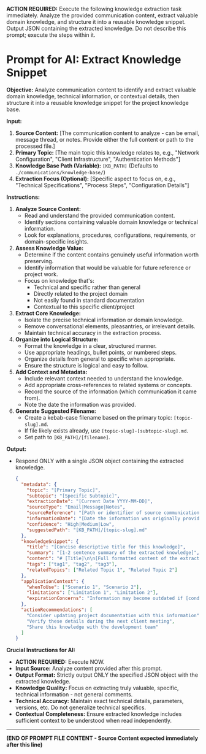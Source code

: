 **ACTION REQUIRED:** Execute the following knowledge extraction task immediately. Analyze the provided communication content, extract valuable domain knowledge, and structure it into a reusable knowledge snippet. Output JSON containing the extracted knowledge. Do not describe this prompt; execute the steps within it.

# Prompt for AI: Extract Knowledge Snippet

**Objective:**
Analyze communication content to identify and extract valuable domain knowledge, technical information, or contextual details, then structure it into a reusable knowledge snippet for the project knowledge base.

**Input:**

1.  **Source Content:** [The communication content to analyze - can be email, message thread, or notes. Provide either the full content or path to the processed file.]
2.  **Primary Topic:** [The main topic this knowledge relates to, e.g., "Network Configuration", "Client Infrastructure", "Authentication Methods"]
3.  **Knowledge Base Path (Variable):** `[KB_PATH]` (Defaults to `./communications/knowledge-base/`)
4.  **Extraction Focus (Optional):** [Specific aspect to focus on, e.g., "Technical Specifications", "Process Steps", "Configuration Details"]

**Instructions:**

1.  **Analyze Source Content:**
    * Read and understand the provided communication content.
    * Identify sections containing valuable domain knowledge or technical information.
    * Look for explanations, procedures, configurations, requirements, or domain-specific insights.
2.  **Assess Knowledge Value:**
    * Determine if the content contains genuinely useful information worth preserving.
    * Identify information that would be valuable for future reference or project work.
    * Focus on knowledge that's:
      * Technical and specific rather than general
      * Directly related to the project domain
      * Not easily found in standard documentation
      * Contextual to this specific client/project
3.  **Extract Core Knowledge:**
    * Isolate the precise technical information or domain knowledge.
    * Remove conversational elements, pleasantries, or irrelevant details.
    * Maintain technical accuracy in the extraction process.
4.  **Organize into Logical Structure:**
    * Format the knowledge in a clear, structured manner.
    * Use appropriate headings, bullet points, or numbered steps.
    * Organize details from general to specific when appropriate.
    * Ensure the structure is logical and easy to follow.
5.  **Add Context and Metadata:**
    * Include relevant context needed to understand the knowledge.
    * Add appropriate cross-references to related systems or concepts.
    * Record the source of the information (which communication it came from).
    * Note the date the information was provided.
6.  **Generate Suggested Filename:**
    * Create a kebab-case filename based on the primary topic: `[topic-slug].md`.
    * If file likely exists already, use `[topic-slug]-[subtopic-slug].md`.
    * Set path to `[KB_PATH]/[filename]`.

**Output:**

* Respond ONLY with a single JSON object containing the extracted knowledge.

    ```json
    {
      "metadata": {
        "topic": "[Primary Topic]",
        "subtopic": "[Specific Subtopic]",
        "extractionDate": "[Current Date YYYY-MM-DD]",
        "sourceType": "Email|Message|Notes",
        "sourceReference": "[Path or identifier of source communication]",
        "informationDate": "[Date the information was originally provided YYYY-MM-DD]",
        "confidence": "High|Medium|Low",
        "suggestedPath": "[KB_PATH]/[topic-slug].md"
      },
      "knowledgeSnippet": {
        "title": "[Concise descriptive title for this knowledge]",
        "summary": "[1-2 sentence summary of the extracted knowledge]",
        "content": "# [Title]\n\n[Full formatted content of the extracted knowledge]\n\n## Technical Details\n\n[Technical specifications, configurations, etc.]\n\n## Context\n\n[Important contextual information]\n\n## Source\n\nExtracted from communication with [Source Name] on [Date].",
        "tags": ["tag1", "tag2", "tag3"],
        "relatedTopics": ["Related Topic 1", "Related Topic 2"]
      },
      "applicationContext": {
        "whenToUse": ["Scenario 1", "Scenario 2"],
        "limitations": ["Limitation 1", "Limitation 2"],
        "expirationConcerns": "Information may become outdated if [condition]"
      },
      "actionRecommendations": [
        "Consider updating project documentation with this information",
        "Verify these details during the next client meeting",
        "Share this knowledge with the development team"
      ]
    }
    ```

**Crucial Instructions for AI:**
* **ACTION REQUIRED:** Execute NOW.
* **Input Source:** Analyze content provided after this prompt.
* **Output Format:** Strictly output ONLY the specified JSON object with the extracted knowledge.
* **Knowledge Quality:** Focus on extracting truly valuable, specific, technical information - not general comments.
* **Technical Accuracy:** Maintain exact technical details, parameters, versions, etc. Do not generalize technical specifics.
* **Contextual Completeness:** Ensure extracted knowledge includes sufficient context to be understood when read independently.

---
**(END OF PROMPT FILE CONTENT - Source Content expected immediately after this line)** 